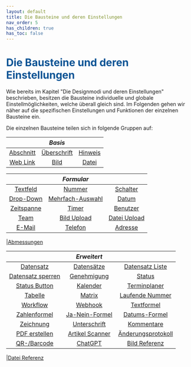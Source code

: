 ```yaml
---
layout: default
title: Die Bausteine und deren Einstellungen
nav_order: 5
has_children: true
has_toc: false
---
```


# <span style="color:#0b5394">**Die Bausteine und deren Einstellungen**</span>

Wie bereits im Kapitel "Die Designmodi und deren Einstellungen" beschrieben, besitzen die Bausteine individuelle und
globale Einstellmöglichkeiten, welche überall gleich sind. Im Folgenden gehen wir näher auf die spezifischen
Einstellungen und Funktionen der einzelnen Bausteine ein.

Die einzelnen Bausteine teilen sich in folgende Gruppen auf:

|                                                                        |                                 _Basis_                                  |                                                                   |
| :--------------------------------------------------------------------: | :----------------------------------------------------------------------: | :---------------------------------------------------------------: |
| [Abschnitt](/docs/record-spec-settings/grand-childs-base/section.html) | [Überschrift](/docs/record-spec-settings/grand-childs-base/heading.html) | [Hinweis](/docs/record-spec-settings/grand-childs-base/hint.html) |
| [Web Link](/docs/record-spec-settings/grand-childs-base/web-link.html) |     [Bild](/docs/record-spec-settings/grand-childs-base/image.html)      |  [Datei](/docs/record-spec-settings/grand-childs-base/file.html)  |

|                                                                          |                                      _Formular_                                       |                                                                               |
| :----------------------------------------------------------------------: | :-----------------------------------------------------------------------------------: | :---------------------------------------------------------------------------: |
|    [Textfeld](/docs/record-spec-settings/grand-childs-form/text.html)    |          [Nummer](/docs/record-spec-settings/grand-childs-form/number.html)           |     [Schalter](/docs/record-spec-settings/grand-childs-form/switch.html)      |
| [Drop-Down](/docs/record-spec-settings/grand-childs-form/drop-down.html) | [Mehrfach-Auswahl](/docs/record-spec-settings/grand-childs-form/multi-selection.html) |        [Datum](/docs/record-spec-settings/grand-childs-form/date.html)        |
| [Zeitspanne](/docs/record-spec-settings/grand-childs-form/interval.html) |           [Timer](/docs/record-spec-settings/grand-childs-form/timer.html)            |      [Benutzer](/docs/record-spec-settings/grand-childs-form/user.html)       |
|      [Team](/docs/record-spec-settings/grand-childs-form/team.html)      |     [Bild Upload](/docs/record-spec-settings/grand-childs-form/upload-image.html)     | [Datei Upload](/docs/record-spec-settings/grand-childs-form/upload-file.html) |
|    [E-Mail](/docs/record-spec-settings/grand-childs-form/e-mail.html)    |        [Telefon](/docs/record-spec-settings/grand-childs-form/telephone.html)         |     [Adresse](/docs/record-spec-settings/grand-childs-form/address.html)      |

|[Abmessungen](/docs/record-spec-settings/grand-childs-form/measure.html)

|                                                                                     |                                        _Erweitert_                                        |                                                                                        |
| :---------------------------------------------------------------------------------: | :---------------------------------------------------------------------------------------: | :------------------------------------------------------------------------------------: |
|      [Datensatz](/docs/record-spec-settings/grand-child-expanded/record.html)       |        [Datensätze](/docs/record-spec-settings/grand-child-expanded/records.html)         |  [Datensatz Liste](/docs/record-spec-settings/grand-child-expanded/record-list.html)   |
|   [Datensatz sperren](/docs/record-spec-settings/grand-child-expanded/lock.html)    |       [Genehmigung](/docs/record-spec-settings/grand-child-expanded/approval.html)        |         [Status](/docs/record-spec-settings/grand-child-expanded/status.html)          |
| [Status Button](/docs/record-spec-settings/grand-child-expanded/button-status.html) |         [Kalender](/docs/record-spec-settings/grand-child-expanded/calender.html)         |     [Terminplaner](/docs/record-spec-settings/grand-child-expanded/scheduler.html)     |
|        [Tabelle](/docs/record-spec-settings/grand-child-expanded/table.html)        |           [Matrix](/docs/record-spec-settings/grand-child-expanded/matrix.html)           | [Laufende Nummer](/docs/record-spec-settings/grand-child-expanded/rolling-number.html) |
|      [Workflow](/docs/record-spec-settings/grand-child-expanded/workflow.html)      |          [Webhook](/docs/record-spec-settings/grand-child-expanded/webhook.html)          |    [Textformel](/docs/record-spec-settings/grand-child-expanded/textformular.html)     |
| [Zahlenformel](/docs/record-spec-settings/grand-child-expanded/numberformular.html) |    [Ja-Nein-Formel](/docs/record-spec-settings/grand-child-expanded/boolformular.html)    |   [Datums-Formel](/docs/record-spec-settings/grand-child-expanded/dateformular.html)   |
|      [Zeichnung](/docs/record-spec-settings/grand-child-expanded/drawing.html)      |      [Unterschrift](/docs/record-spec-settings/grand-child-expanded/signature.html)       |       [Kommentare](/docs/record-spec-settings/grand-child-expanded/comment.html)       |
|  [PDF erstellen](/docs/record-spec-settings/grand-child-expanded/create-pdf.html)   | [Artikel Scanner](/docs/record-spec-settings/grand-child-expanded/article%20scanner.html) | [Änderungsprotokoll](/docs/record-spec-settings/grand-child-expanded/change-log.html)  |
|   [QR-/Barcode](/docs/record-spec-settings/grand-child-expanded/qr-barcode.html)    |          [ChatGPT](/docs/record-spec-settings/grand-child-expanded/chatgpt.html)          |    [Bild Referenz](/docs/record-spec-settings/grand-child-expanded/image-link.html)    |

|[Datei Referenz](/docs/record-spec-settings/grand-child-expanded/file-link.html)
